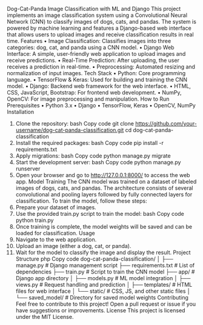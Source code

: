 Dog-Cat-Panda Image Classification with ML and Django
This project implements an image classification system using a Convolutional Neural Network (CNN) to classify images of dogs, cats, and pandas. The system is powered by machine learning and features a Django-based web interface that allows users to upload images and receive classification results in real time.
Features
•	Image Classification: Classifies images into three categories: dog, cat, and panda using a CNN model.
•	Django Web Interface: A simple, user-friendly web application to upload images and receive predictions.
•	Real-Time Prediction: After uploading, the user receives a prediction in real-time.
•	Preprocessing: Automated resizing and normalization of input images.
Tech Stack
•	Python: Core programming language.
•	TensorFlow & Keras: Used for building and training the CNN model.
•	Django: Backend web framework for the web interface.
•	HTML, CSS, JavaScript, Bootstrap: For frontend web development.
•	NumPy, OpenCV: For image preprocessing and manipulation.
How to Run
Prerequisites
•	Python 3.x
•	Django
•	TensorFlow, Keras
•	OpenCV, NumPy
Installation
1.	Clone the repository:
bash
Copy code
git clone https://github.com/your-username/dog-cat-panda-classification.git
cd dog-cat-panda-classification
2.	Install the required packages:
bash
Copy code
pip install -r requirements.txt
3.	Apply migrations:
bash
Copy code
python manage.py migrate
4.	Start the development server:
bash
Copy code
python manage.py runserver
5.	Open your browser and go to http://127.0.0.1:8000/ to access the web app.
Model Training
The CNN model was trained on a dataset of labeled images of dogs, cats, and pandas. The architecture consists of several convolutional and pooling layers followed by fully connected layers for classification.
To train the model, follow these steps:
1.	Prepare your dataset of images.
2.	Use the provided train.py script to train the model:
bash
Copy code
python train.py
3.	Once training is complete, the model weights will be saved and can be loaded for classification.
Usage
1.	Navigate to the web application.
2.	Upload an image (either a dog, cat, or panda).
3.	Wait for the model to classify the image and display the result.
Project Structure
php
Copy code
dog-cat-panda-classification/
│
├── manage.py               # Django management script
├── requirements.txt        # List of dependencies
├── train.py                # Script to train the CNN model
├── app/                    # Django app directory
│   ├── models.py           # ML model integration
│   ├── views.py            # Request handling and prediction
│   ├── templates/          # HTML files for web interface
│   └── static/             # CSS, JS, and other static files
│
└── saved_model/            # Directory for saved model weights
Contributing
Feel free to contribute to this project! Open a pull request or issue if you have suggestions or improvements.
License
This project is licensed under the MIT License.

